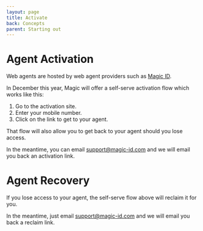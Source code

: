 ```yaml
---
layout: page
title: Activate
back: Concepts
parent: Starting out
---
```

# Agent Activation
Web agents are hosted by web agent providers such as [Magic ID](https://magic-id.com).

In December this year, Magic will offer a self-serve activation flow which works like this:

1. Go to the activation site.
2. Enter your mobile number.
3. Click on the link to get to your agent.

That flow will also allow you to get back to your agent should you lose access.

In the meantime, you can email [support@magic-id.com](mailto:support@magic-id.com) and we will
email you back an activation link.

# Agent Recovery
If you lose access to your agent, the self-serve flow above will reclaim it for you.

In the meantime, just email [support@magic-id.com](mailto:support@magic-id.com) and we will
email you back a reclaim link.
